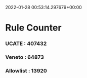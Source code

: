 2022-01-28 00:53:14.297679+00:00
# Rule Counter 
 ### UCATE : 407432

 ### Veneto : 64873

 ### Allowlist : 13920